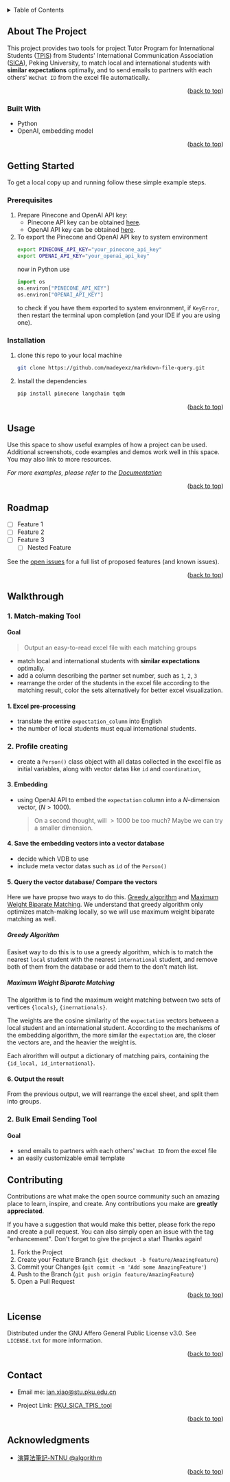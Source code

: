 <!-- Improved compatibility of back to top link: See: https://github.com/othneildrew/Best-README-Template/pull/73 -->
<a name="readme-top"></a>
<!--
*** Thanks for checking out the Best-README-Template. If you have a suggestion
*** that would make this better, please fork the repo and create a pull request
*** or simply open an issue with the tag "enhancement".
*** Don't forget to give the project a star!
*** Thanks again! Now go create something AMAZING! :D
-->



<!-- PROJECT SHIELDS -->
<!--
*** I'm using markdown "reference style" links for readability.
*** Reference links are enclosed in brackets [ ] instead of parentheses ( ).
*** See the bottom of this document for the declaration of the reference variables
*** for contributors-url, forks-url, etc. This is an optional, concise syntax you may use.
*** https://www.markdownguide.org/basic-syntax/#reference-style-links
-->




<!-- TABLE OF CONTENTS -->
<details>
  <summary>Table of Contents</summary>
  <ol>
    <li>
      <a href="#about-the-project">About The Project</a>
      <ul>
        <li><a href="#built-with">Built With</a></li>
      </ul>
    </li>
    <li>
      <a href="#getting-started">Getting Started</a>
      <ul>
        <li><a href="#prerequisites">Prerequisites</a></li>
        <li><a href="#installation">Installation</a></li>
      </ul>
    </li>
    <li><a href="#usage">Usage</a></li>
    <li><a href="#roadmap">Roadmap</a></li>
    <li><a href="#walkthrough">Walkthough</a></li>
        <ul>
        <li><a href="### 1. Match-making Tool">Match-making Tool</a></li>
        <li><a href="### 2. Bulk Email Sending Tool">Bulk Email Sending Tool</a></li>
        </ul>
    <li><a href="#contributing">Contributing</a></li>
    <li><a href="#license">License</a></li>
    <li><a href="#contact">Contact</a></li>
    <li><a href="#acknowledgments">Acknowledgments</a></li>
  </ol>
</details>



<!-- ABOUT THE PROJECT -->
<!-- ABOUT THE PROJECT -->
## About The Project

<!-- [![Product Name Screen Shot][product-screenshot]](https://example.com) -->


This project provides two tools for project Tutor Program for International Students ([TPIS](https://mp.weixin.qq.com/s/FxYtpT5HCkXFLltBPmtTJg)) from Students' International Communication Association ([SICA](https://newsen.pku.edu.cn/news_events/news/global/13656.html)), Peking University, to match local and international students with **similar expectations** optimally, and to send emails to partners with each others' `WeChat ID` from the excel file automatically.

<p align="right">(<a href="#readme-top">back to top</a>)</p>



### Built With

- Python
- OpenAI, embedding model

<p align="right">(<a href="#readme-top">back to top</a>)</p>


<!-- GETTING STARTED -->
## Getting Started

To get a local copy up and running follow these simple example steps.

### Prerequisites
1. Prepare Pinecone and OpenAI API key:
    - Pinecone API key can be obtained [here](https://app.pinecone.io/).
    - OpenAI API key can be obtained [here](https://platform.openai.com/account/api-keys).
2. To export the Pinecone and OpenAI API key to system environment
   ``` bash
   export PINECONE_API_KEY="your_pinecone_api_key"
   export OPENAI_API_KEY="your_openai_api_key"
   ```
   now in Python use
   ``` python
   import os
   os.environ["PINECONE_API_KEY"]
   os.environ["OPENAI_API_KEY"]
   ```
   to check if you have them exported to system environment, if `KeyError`, then restart the terminal upon completion (and your IDE if you are using one).
### Installation
1. clone this repo to your local machine
    ```bash
    git clone https://github.com/madeyexz/markdown-file-query.git 
    ```
2. Install the dependencies
    ``` bash
    pip install pinecone langchain tqdm
    ```


<p align="right">(<a href="#readme-top">back to top</a>)</p>



<!-- USAGE EXAMPLES -->
## Usage

Use this space to show useful examples of how a project can be used. Additional screenshots, code examples and demos work well in this space. You may also link to more resources.

_For more examples, please refer to the [Documentation](https://example.com)_

<p align="right">(<a href="#readme-top">back to top</a>)</p>



<!-- ROADMAP -->
## Roadmap

- [ ] Feature 1
- [ ] Feature 2
- [ ] Feature 3
    - [ ] Nested Feature

See the [open issues](https://github.com/github_username/repo_name/issues) for a full list of proposed features (and known issues).

<p align="right">(<a href="#readme-top">back to top</a>)</p>

## Walkthrough
### 1. Match-making Tool
#### Goal
> Output an easy-to-read excel file with each matching groups
- match local and international students with **similar expectations** optimally.
- add a column describing the partner set number, such as `1`, `2`, `3`
- rearrange the order of the students in the excel file according to the matching result, color the sets alternatively for better excel visualization.

#### 1. Excel pre-processing
- translate the entire `expectation_column` into English
- the number of local students must equal international students.

### 2. Profile creating
- create a `Person()` class object with all datas collected in the excel file as initial variables, along with vector datas like `id` and `coordination`, 

#### 3. Embedding
- using OpenAI API to embed the `expectation` column into a $N$-dimension vector, $(N\gt 1000)$.
  > On a second thought, will $>1000$ be too much? Maybe we can try a smaller dimension.

#### 4. Save the embedding vectors into a vector database
- decide which VDB to use
- include meta vector datas such as `id` of the `Person()`

#### 5. Query the vector database/ Compare the vectors

Here we have propse two ways to do this. [Greedy algorithm](https://en.wikipedia.org/wiki/Greedy_algorithm) and [Maximum Weight Biparate Matching](https://web.ntnu.edu.tw/~algo/Matching.html). We understand that greedy algorithm only optimizes match-making locally, so we will use maximum weight biparate matching as well.

##### Greedy Algorithm
Easiset way to do this is to use a greedy algorithm, which is to match the nearest `local` student with the nearest `international` student, and remove both of them from the database or add them to the don't match list.


##### Maximum Weight Biparate Matching
The algorithm is to find the maximum weight matching between two sets of vertices `{locals}`, `{inernationals}`.

The weights are the cosine similarity of the `expectation` vectors between a local student and an international student. According to the mechanisms of the embedding algorithm, the more similar the `expectation` are, the closer the vectors are, and the heavier the weight is.

Each alrorithm will output a dictionary of matching pairs, containing the `{id_local, id_international}`.

#### 6. Output the result
From the previous output, we will rearrange the excel sheet, and split them into groups.


### 2. Bulk Email Sending Tool
#### Goal
- send emails to partners with each others' `WeChat ID` from the excel file
- an easily customizable email template


<!-- CONTRIBUTING -->
## Contributing

Contributions are what make the open source community such an amazing place to learn, inspire, and create. Any contributions you make are **greatly appreciated**.

If you have a suggestion that would make this better, please fork the repo and create a pull request. You can also simply open an issue with the tag "enhancement".
Don't forget to give the project a star! Thanks again!

1. Fork the Project
2. Create your Feature Branch (`git checkout -b feature/AmazingFeature`)
3. Commit your Changes (`git commit -m 'Add some AmazingFeature'`)
4. Push to the Branch (`git push origin feature/AmazingFeature`)
5. Open a Pull Request

<p align="right">(<a href="#readme-top">back to top</a>)</p>



<!-- LICENSE -->
## License

Distributed under the GNU Affero General Public License v3.0. See `LICENSE.txt` for more information.

<p align="right">(<a href="#readme-top">back to top</a>)</p>


<!-- CONTACT -->
## Contact

- Email me: [ian.xiao@stu.pku.edu.cn](emailto:ian.xiao@stu.pku.edu.cn)

- Project Link: [PKU_SICA_TPIS_tool](https://github.com/madeyexz/PKU_SICA_TPIS_tool)

<p align="right">(<a href="#readme-top">back to top</a>)</p>



<!-- ACKNOWLEDGMENTS -->
## Acknowledgments

* [演算法筆記-NTNU @algorithm](https://web.ntnu.edu.tw/~algo/Matching.html)


<p align="right">(<a href="#readme-top">back to top</a>)</p>